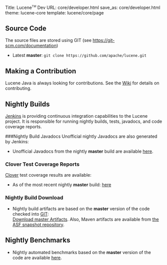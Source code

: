 Title: Lucene<span style="vertical-align: super; font-size: xx-small">TM</span> Dev
URL: core/developer.html
save_as: core/developer.html
theme: lucene-core
template: lucene/core/page

## Source Code
The source files are stored using GIT (see https://git-scm.com/documentation)

- Latest **master**:
`git clone https://github.com/apache/lucene.git`

## Making a Contribution
Lucene Java is always looking for contributions. See the [Wiki][1] for details on contributing.

## Nightly Builds

[Jenkins][2] is providing continuous integration capabilities to the Lucene project.
It is responsible for running nightly builds, tests, javadocs, and code coverage reports.

###Nightly Build Javadocs
Unofficial nightly Javadocs are also generated by Jenkins:

- Unofficial Javadocs from the nightly **master** build are available [here][3].


### Clover Test Coverage Reports
[Clover][4] test coverage results are available:

- As of the most recent nightly **master** build: [here][5]


### Nightly Build Download

- Nightly build artifacts are based on the **master** version of the code checked into [GIT][6]: <br/>
  [Download master Artifacts][7]. Also, Maven artifacts are available from [the ASF snapshot repository][8].

## Nightly Benchmarks

- Nightly automated benchmarks based on the **master** version of the code are available [here][9].

[1]: https://cwiki.apache.org/confluence/display/LUCENE/HowToContribute
[2]: http://jenkins-ci.org/
[3]: https://ci-builds.apache.org/job/Lucene/job/Lucene-Artifacts-master/javadoc/
[4]: http://www.atlassian.com/software/clover/
[5]: https://ci-builds.apache.org/job/Lucene/job/Lucene-Solr-Clover-master/lastSuccessfulBuild/clover-report/dashboard.html
[6]: https://git-wip-us.apache.org/repos/asf?p=lucene.git
[7]: https://ci-builds.apache.org/job/Lucene/job/Lucene-Artifacts-master/lastSuccessfulBuild/artifact/lucene/dist/
[8]: https://repository.apache.org/snapshots/org/apache/lucene/
[9]: http://home.apache.org/~mikemccand/lucenebench/
